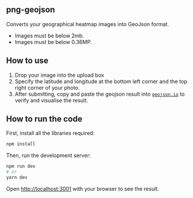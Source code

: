 ## png-geojson

Converts your geographical heatmap images into GeoJson format.

- Images must be below 2mb.
- Images must be below 0.36MP.

## How to use

1. Drop your image into the upload box
2. Specify the latitude and longitude at the bottom left corner and the top right corner of your photo.
3. After submitting, copy and paste the geojson result into [`geojson.io`](http://geojson.io) to verify and visualise the result.

## How to run the code

First, install all the libraries required:

```bash
npm install
```

Then, run the development server:

```bash
npm run dev
# or
yarn dev
```

Open [http://localhost:3001](http://localhost:3001) with your browser to see the result.

